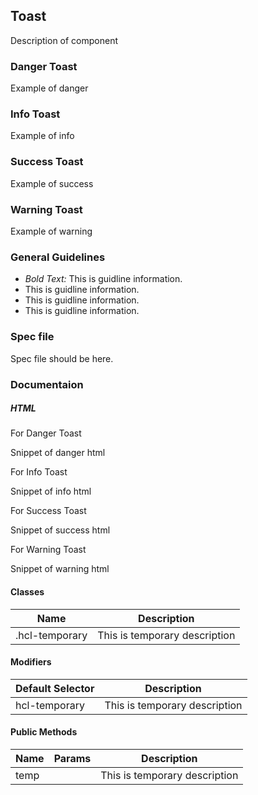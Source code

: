 ## Toast

Description of component

### Danger Toast

Example of danger

### Info Toast

Example of info

### Success Toast

Example of success

### Warning Toast

Example of warning

### General Guidelines

- _Bold Text:_ This is guidline information.
- This is guidline information.
- This is guidline information.
- This is guidline information.

### Spec file

Spec file should be here.

### Documentaion

##### HTML

For Danger Toast

Snippet of danger html

For Info Toast

Snippet of info html

For Success Toast

Snippet of success html

For Warning Toast

Snippet of warning html

#### Classes

| Name           | Description                   |
| -------------- | ----------------------------- |
| .hcl-temporary | This is temporary description |

#### Modifiers

| Default Selector | Description                   |
| ---------------- | ----------------------------- |
| hcl-temporary    | This is temporary description |

#### Public Methods

| Name | Params | Description                   |
| ---- | ------ | ----------------------------- |
| temp |        | This is temporary description |
